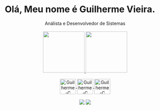 # Olá, Meu nome é Guilherme Vieira.
<div align="center"> Análista e Desenvolvedor de Sistemas
</div> <br>

<div align="center">
  <a href="https://github.com/guilhermevieirapena">
  <img height="130em" src="https://github-readme-stats.vercel.app/api?username=guilhermevieirapena&show_icons=true&theme=github_dark&include_all_commits=true&count_private=true"/>
  <img height="130em" src="https://github-readme-stats.vercel.app/api/top-langs/?username=guilhermevieirapena&layout=compact&langs_count=7&theme=github_dark"/>
</div>
  

  <div align="center" valing="top"> <br>
  <img align="center" alt="Guilherme-C" height="48" width="50" <img src="https://cdn.jsdelivr.net/gh/devicons/devicon/icons/css3/css3-plain-wordmark.svg" />
  <img align="center" alt="Guilherme-C" height="48" width="50" <img src="https://cdn.jsdelivr.net/gh/devicons/devicon/icons/html5/html5-original-wordmark.svg" /> 
  <img align="center" alt="Guilherme-C" height="48" width="50" src="https://cdn.jsdelivr.net/gh/devicons/devicon/icons/c/c-original.svg" /> 
                  
  </div> <br>
  <div align="center">
   <a href="https://www.instagram.com/gui_vieira_660/" target="_blank"><img src="https://img.shields.io/badge/-Instagram-%23E4405F?style=for-the-badge&logo=instagram&logoColor=white" target="_blank"></a>
   <a href = "mailto:guilhermevieirapena@gmail.com"><img src="https://img.shields.io/badge/-Gmail-%23333?style=for-the-badge&logo=gmail&logoColor=white" target="_blank"></a>
 
